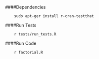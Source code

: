 ####Dependencies

        sudo apt-ger install r-cran-testthat

####Run Tests

        r tests/run_tests.R

####Run Code

        r factorial.R
